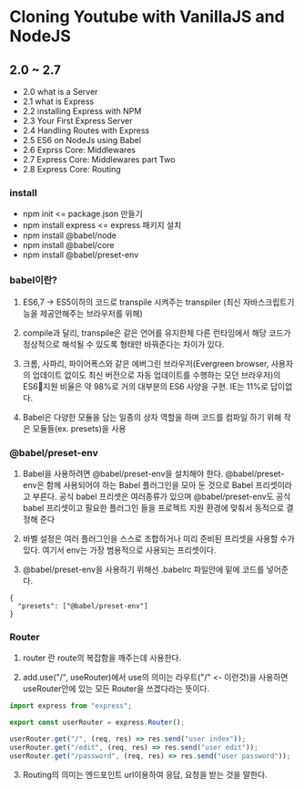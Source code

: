 # Cloning Youtube with VanillaJS and NodeJS

## 2.0 ~ 2.7

- 2.0 what is a Server
- 2.1 what is Express
- 2.2 installing Express with NPM
- 2.3 Your First Express Server
- 2.4 Handling Routes with Express
- 2.5 ES6 on NodeJs using Babel
- 2.6 Exprss Core: Middlewares
- 2.7 Express Core: Middlewares part Two
- 2.8 Express Core: Routing

### install

- npm init <= package.json 만들기
- npm install express <= express 패키지 설치
- npm install @babel/node
- npm install @babel/core
- npm install @babel/preset-env

### babel이란?

1. ES6,7 -> ES5이하의 코드로 transpile 시켜주는 transpiler (최신 자바스크립트기능을 제공안해주는 브라우저를 위해)

2. compile과 달리, transpile은 같은 언어를 유지한체 다른 런타임에서 해당 코드가 정상적으로 해석될 수 있도록 형태만 바꿔준다는 차이가 있다.

3. 크롬, 사파리, 파이어폭스와 같은 에버그린 브라우저(Evergreen browser, 사용자의 업데이트 없이도 최신 버전으로 자동 업데이트를 수행하는 모던 브라우저)의 ES6지원 비율은 약 98%로 거의 대부분의 ES6 사양을 구현. IE는 11%로 답이없다.

4. Babel은 다양한 모듈을 담는 일종의 상자 역할을 하며 코드를 컴파일 하기 위해 작은 모듈들(ex. presets)을 사용

### @babel/preset-env

1. Babel을 사용하려면 @babel/preset-env을 설치해야 한다. @babel/preset-env은 함께 사용되어야 하는 Babel 플러그인을 모아 둔 것으로 Babel 프리셋이라고 부른다. 공식 babel 프리셋은 여러종류가 있으며 @babel/preset-env도 공식 babel 프리셋이고 필요한 플러그인 들을 프로젝트 지원 환경에 맞춰서 동적으로 결정해 준다

2. 바벨 설정은 여러 플러그인을 스스로 조합하거나 미리 준비된 프리셋을 사용할 수가 있다. 여기서 env는 가장 범용적으로 사용되는 프리셋이다.

3. @babel/preset-env을 사용하기 위해선 .babelrc 파일안에 밑에 코드를 넣어준다.

```node
{
  "presets": ["@babel/preset-env"]
}
```

### Router

1. router 란 route의 복잡함을 깨주는데 사용한다.

2. add.use("/", useRouter)에서 use의 의미는 라우트("/" <- 이런것)을 사용하면 useRouter안에 있는 모든 Router을 쓰겠다라는 뜻이다.

```javascript
import express from "express";

export const userRouter = express.Router();

userRouter.get("/", (req, res) => res.send("user index"));
userRouter.get("/edit", (req, res) => res.send("user edit"));
userRouter.get("/password", (req, res) => res.send("user password"));
```

3. Routing의 의미는 엔드포인트 url이용하여 응답, 요청을 받는 것을 말한다.
